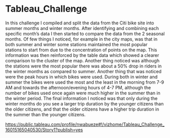 # Tableau_Challenge
In this challenge I compiled and split the data from the Citi bike site into summer months and winter months. After identifying and combining each specific month’s data I then started to compare the data from the 2 seasonal months. Of few things I noticed, for example in the city maps, was that in both summer and winter some stations maintained the most popular stations to start from due to the concentration of points on the map. This information was then reinforced by the table data which showed a clearer comparison to the cluster of the map. Another thing noticed was although the stations were the most popular there was about a 50% drop in riders in the winter months as compared to summer. Another thing that was noticed were the peak hours in which bikes were used. During both in winter and summer the bikes were used the most and the least in the morning from 7-9 AM and towards the afternoon/evening hours of 4-7 PM, although the number of bikes used once again were much higher in the summer than in the winter period. The final information I noticed was that only during the winter months do you see a larger trip duration by the younger citizens than the older citizens, and that the older citizens have a higher trip duration in the summer than the younger citizens. 


https://public.tableau.com/profile/nwabueze#!/vizhome/Tableau_Challenge_16015165040530/Story1?publish=yes

